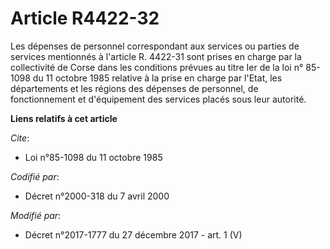# Article R4422-32

Les dépenses de personnel correspondant aux services ou parties de services mentionnés à l'article R. 4422-31 sont prises en
charge par la   collectivité de Corse dans les conditions prévues au titre Ier de la loi n° 85-1098 du 11 octobre 1985
relative à la prise en charge par l'Etat, les départements et les régions des dépenses de personnel, de fonctionnement et
d'équipement des services placés sous leur autorité.

**Liens relatifs à cet article**

_Cite_:

  - Loi n°85-1098 du 11 octobre 1985

_Codifié par_:

  - Décret n°2000-318 du 7 avril 2000

_Modifié par_:

  - Décret n°2017-1777 du 27 décembre 2017 - art. 1 (V)
